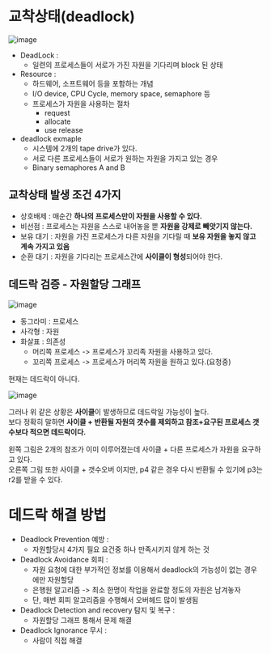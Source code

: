 # 교착상태(deadlock) 
  
![image](https://user-images.githubusercontent.com/50267433/141121415-d7ae902d-b495-4cfa-a58d-63050dafa79f.png)   
  
* DeadLock : 
    * 일련의 프로세스들이 서로가 가진 자원을 기다리며 block 된 상태   
* Resource : 
    * 하드웨어, 소프트웨어 등을 포함하는 개념 
    * I/O device, CPU Cycle, memory space, semaphore 등 
    * 프로세스가 자원을 사용하는 절차 
        * request
        * allocate
        * use release
* deadlock exmaple
    * 시스템에 2개의 tape drive가 있다.  
    * 서로 다른 프로세스들이 서로가 원하는 자원을 가지고 있는 경우 
    * Binary semaphores A and B 

## 교착상태 발생 조건 4가지 

* 상호배제 : 매순간 **하나의 프로세스만이 자원을 사용할 수 있다.**      
* 비선점 : 프로세스는 자원을 스스로 내어놓을 뿐 **자원을 강제로 빼앗기지 않는다.**    
* 보유 대기 : 자원을 가진 프로세스가 다른 자원을 기다릴 때 **보유 자원을 놓지 않고 계속 가지고 있음** 
* 순환 대기 : 자원을 기다리는 프로세스간에 **사이클이 형성**되어야 한다.        
   
## 데드락 검증 - 자원할당 그래프  

![image](https://user-images.githubusercontent.com/50267433/141125131-9049ddff-6f24-4d8b-ac97-59f2b86d85df.png)

* 동그라미 : 프로세스   
* 사각형 : 자원     
* 화살표 : 의존성 
    * 머리쪽 프로세스 -> 프로세스가 꼬리족 자원을 사용하고 있다.    
    * 꼬리쪽 프로세스 -> 프로세스가 머리쪽 자원을 원하고 있다.(요청중)     

현재는 데드락이 아니다.  

![image](https://user-images.githubusercontent.com/50267433/141125674-5eee1535-e02b-4321-953e-8543fc77b8d6.png)   
    
그러나 위 같은 상황은 **사이클**이 발생하므로 데드락일 가능성이 높다.     
보다 정확히 말하면 **사이클 + 반환될 자원의 갯수를 제외하고 참조+요구된 프로세스 갯수보다 적으면 데드락이다.**     
      
왼쪽 그림은 2개의 참조가 이미 이루어졌는데 사이클 + 다른 프로세스가 자원을 요구하고 있다.            
오른쪽 그림 또한 사이클 + 갯수오버 이지만, p4 같은 경우 다시 반환될 수 있기에 p3는 r2를 받을 수 있다.       

# 데드락 해결 방법 

* Deadlock Prevention 예방 : 
    * 자원할당시 4가지 필요 요건중 하나 만족시키지 않게 하는 것 
* Deadlock Avoidance 회피 : 
    * 자원 요청에 대한 부가적인 정보를 이용해서 deadlock의 가능성이 없는 경우에만 자원할당
    * 은행원 알고리즘 -> 최소 한명이 작업을 완료할 정도의 자원은 남겨놓자 
    * 단, 매번 회피 알고리즘을 수행해서 오버헤드 많이 발생됨 
* Deadlock Detection and recovery 탐지 및 복구 : 
    * 자원할당 그래프 통해서 문제 해결   
* Deadlock Ignorance 무시 : 
    * 사람이 직접 해결 
  








        


